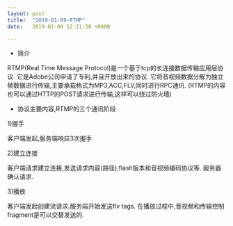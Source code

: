 ```yaml
---
layout: post
title:  "2019-01-09-RTMP"
date:   2019-01-09 12:11:30 +0800

---
```


* 简介

RTMP(Real Time Message Protocol)是一个基于tcp的长连接数据传输应用层协议.
它是Adobe公司申请了专利,并且开放出来的协议.
它将音视频数据分解为独立帧数据进行传输,主要承载格式为MP3,ACC,FLV,同时进行RPC通讯.
(RTMP的内容也可以通过HTTP的POST请求进行传输,这样可以绕过防火墙)
* 协议主要内容,RTMP的三个通讯阶段

1)握手

客户端发起,服务端响应3次握手

2)建立连接

客户端请求建立连接,发送请求内容(路径),flash版本和音视频编码协议等.
服务器确认请求.

3)播放

客户端发起创建流请求.服务端开始发送flv tags.
在播放过程中,音视频和传输控制fragment是可以交替发送的.





